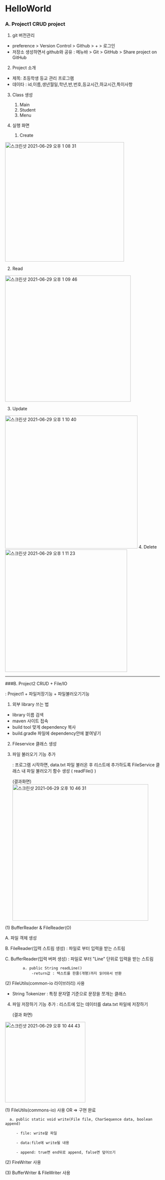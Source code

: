 # HelloWorld

### A. Project1 CRUD project

1. git 버전관리 
- preference > Version Control > Github > + > 로그인 
- 저장소 생성하면서 github와 공유 : 메뉴바 > Git > GitHub > Share project on GitHub 



2. Project 소개
- 제목: 초등학생 등교 관리 프로그램 
- 데이타 : id,이름,생년월일,학년,반,번호,등교시간,하교시간,특이사항


3. Class 생성 

    1) Main
    2) Student 
    3) Menu 
   
4. 실행 화면 
   1. Create

<img width="387" alt="스크린샷 2021-06-29 오후 1 08 31" src="https://user-images.githubusercontent.com/63465350/123735950-24b1c680-d8db-11eb-9d5a-bfc3a35ec0b8.png">
      

   2. Read

<img width="409" alt="스크린샷 2021-06-29 오후 1 09 46" src="https://user-images.githubusercontent.com/63465350/123736018-490da300-d8db-11eb-9651-5c56d25453a0.png">
      

   3. Update

<img width="431" alt="스크린샷 2021-06-29 오후 1 10 40" src="https://user-images.githubusercontent.com/63465350/123736076-68a4cb80-d8db-11eb-9935-6100f37efef0.png">
   4. Delete 

<img width="397" alt="스크린샷 2021-06-29 오후 1 11 23" src="https://user-images.githubusercontent.com/63465350/123736118-82dea980-d8db-11eb-8aa8-51202c197561.png">

* * *

###B. Project2 CRUD + File/IO 

: Project1 + 파일저장기능 + 파일불러오기기능 

   1. 외부 library 쓰는 법
   
   - library 이름 검색 
   - maven 사이트 접속
   - build tool 맞게 dependency 복사
   - build.gradle 파일에 dependency안에 붙여넣기 

   2. Fileservice 클래스 생성

   
3. 파일 불러오기 기능 추가 
   
   : 프로그램 시작하면, data.txt 파일 불러온 후 리스트에 추가하도록 
    FileService 클래스 내 파일 불러오기 함수 생성 ( readFile() )
   

   
   (결과화면)
   <img width="442" alt="스크린샷 2021-06-29 오후 10 46 31" src="https://user-images.githubusercontent.com/63465350/123808645-e7c1f000-d92b-11eb-8f79-27465e203ed1.png">
   

(1) BufferReader & FileReader(O)



A. 파일 객체 생성 

B. FileReader(입력 스트림 생성)
 : 파일로 부터 입력을 받는 스트림 

C. BufferReader(입력 버퍼 생성)
 : 파일로 부터 "Line" 단위로 입력을 받는 스트림

            a. public String readLine()
                -return값 : 텍스트를 한줄(개행)까지 읽어와서 반환 



   
  (2) FileUtils(common-io 라이브러리) 사용 
        



  * String Tokenizer : 특정 문자열 기준으로 문장을 쪼개는 클래스
   


4. 파일 저장하기 기능 추가 
    : 리스트에 있는 데이터를 data.txt 파일에 저장하기 
   
   (결과 화면)


<img width="261" alt="스크린샷 2021-06-29 오후 10 44 43" src="https://user-images.githubusercontent.com/63465350/123809103-49825a00-d92c-11eb-8518-0aedf31f5c1d.png">


   (1) FileUtils(commons-io) 사용 OR => 구현 완료
     

      a. public static void write(File file, CharSequence data, boolean append) 
         
         - file: write할 파일
     
         - data:file에 write될 내용
     
         - append: true면 end뒤로 append, false면 덮어쓰기 
   (2) FireWriter 사용 

   (3) BufferWriter & FileWriter 사용
      


         
   
      


   
    
